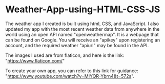 # Weather-App-using-HTML-CSS-JS
The weather app I created is built using html, CSS, and JavaScript. I also updated my app with the most recent weather data from anywhere in the world using an open API named "openweathermap". It is a webpage that can be found on Google. You will receive an "apikey" upon registering an account, and the required weather "apiurl" may be found in the API.

The images I used are from flaticon, and here is the link: 
"https://www.flaticon.com/"

To create your own app, you can refer to this link for guidance:
"https://www.youtube.com/watch?v=MIYQR-Ybrn4&t=572s".
